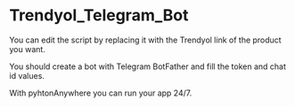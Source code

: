 # Trendyol_Telegram_Bot

You can edit the script by replacing it with the Trendyol link of the product you want.

You should create a bot with Telegram BotFather and fill the token and chat id values.

With pyhtonAnywhere you can run your app 24/7.
